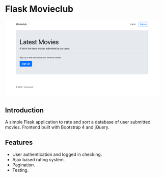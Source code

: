 # Flask Movieclub

![Screenshot](/screenshot.png)

## Introduction
A simple Flask application to rate and sort a database of user submitted movies. Frontend built with Bootstrap 4 and jQuery.

## Features
* User authentication and logged in checking.
* Ajax based rating system.
* Pagination.
* Testing.
